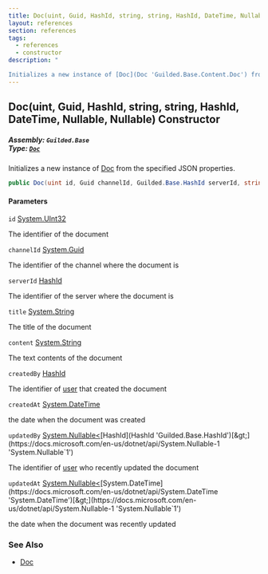 ```yaml
---
title: Doc(uint, Guid, HashId, string, string, HashId, DateTime, Nullable<HashId>, Nullable<DateTime>)
layout: references
section: references
tags:
  - references
  - constructor
description: "

Initializes a new instance of [Doc](Doc 'Guilded.Base.Content.Doc') from the specified JSON properties."
---
```


## Doc(uint, Guid, HashId, string, string, HashId, DateTime, Nullable<HashId>, Nullable<DateTime>) Constructor
##### **Assembly:** `Guilded.Base`<br/>**Type:** [`Doc`](Doc 'Guilded.Base.Content.Doc')

Initializes a new instance of [Doc](Doc 'Guilded.Base.Content.Doc') from the specified JSON properties.

```csharp
public Doc(uint id, Guid channelId, Guilded.Base.HashId serverId, string title, string content, Guilded.Base.HashId createdBy, System.DateTime createdAt, System.Nullable<Guilded.Base.HashId> updatedBy=null, System.Nullable<System.DateTime> updatedAt=null);
```
#### Parameters

<a name='Guilded.Base.Content.Doc.Doc(uint,Guid,Guilded.Base.HashId,string,string,Guilded.Base.HashId,System.DateTime,System.Nullable_Guilded.Base.HashId_,System.Nullable_System.DateTime_).id'></a>

`id` [System.UInt32](https://docs.microsoft.com/en-us/dotnet/api/System.UInt32 'System.UInt32')

The identifier of the document

<a name='Guilded.Base.Content.Doc.Doc(uint,Guid,Guilded.Base.HashId,string,string,Guilded.Base.HashId,System.DateTime,System.Nullable_Guilded.Base.HashId_,System.Nullable_System.DateTime_).channelId'></a>

`channelId` [System.Guid](https://docs.microsoft.com/en-us/dotnet/api/System.Guid 'System.Guid')

The identifier of the channel where the document is

<a name='Guilded.Base.Content.Doc.Doc(uint,Guid,Guilded.Base.HashId,string,string,Guilded.Base.HashId,System.DateTime,System.Nullable_Guilded.Base.HashId_,System.Nullable_System.DateTime_).serverId'></a>

`serverId` [HashId](HashId 'Guilded.Base.HashId')

The identifier of the server where the document is

<a name='Guilded.Base.Content.Doc.Doc(uint,Guid,Guilded.Base.HashId,string,string,Guilded.Base.HashId,System.DateTime,System.Nullable_Guilded.Base.HashId_,System.Nullable_System.DateTime_).title'></a>

`title` [System.String](https://docs.microsoft.com/en-us/dotnet/api/System.String 'System.String')

The title of the document

<a name='Guilded.Base.Content.Doc.Doc(uint,Guid,Guilded.Base.HashId,string,string,Guilded.Base.HashId,System.DateTime,System.Nullable_Guilded.Base.HashId_,System.Nullable_System.DateTime_).content'></a>

`content` [System.String](https://docs.microsoft.com/en-us/dotnet/api/System.String 'System.String')

The text contents of the document

<a name='Guilded.Base.Content.Doc.Doc(uint,Guid,Guilded.Base.HashId,string,string,Guilded.Base.HashId,System.DateTime,System.Nullable_Guilded.Base.HashId_,System.Nullable_System.DateTime_).createdBy'></a>

`createdBy` [HashId](HashId 'Guilded.Base.HashId')

The identifier of [user](User 'Guilded.Base.Users.User') that created the document

<a name='Guilded.Base.Content.Doc.Doc(uint,Guid,Guilded.Base.HashId,string,string,Guilded.Base.HashId,System.DateTime,System.Nullable_Guilded.Base.HashId_,System.Nullable_System.DateTime_).createdAt'></a>

`createdAt` [System.DateTime](https://docs.microsoft.com/en-us/dotnet/api/System.DateTime 'System.DateTime')

the date when the document was created

<a name='Guilded.Base.Content.Doc.Doc(uint,Guid,Guilded.Base.HashId,string,string,Guilded.Base.HashId,System.DateTime,System.Nullable_Guilded.Base.HashId_,System.Nullable_System.DateTime_).updatedBy'></a>

`updatedBy` [System.Nullable&lt;](https://docs.microsoft.com/en-us/dotnet/api/System.Nullable-1 'System.Nullable`1')[HashId](HashId 'Guilded.Base.HashId')[&gt;](https://docs.microsoft.com/en-us/dotnet/api/System.Nullable-1 'System.Nullable`1')

The identifier of [user](User 'Guilded.Base.Users.User') who recently updated the document

<a name='Guilded.Base.Content.Doc.Doc(uint,Guid,Guilded.Base.HashId,string,string,Guilded.Base.HashId,System.DateTime,System.Nullable_Guilded.Base.HashId_,System.Nullable_System.DateTime_).updatedAt'></a>

`updatedAt` [System.Nullable&lt;](https://docs.microsoft.com/en-us/dotnet/api/System.Nullable-1 'System.Nullable`1')[System.DateTime](https://docs.microsoft.com/en-us/dotnet/api/System.DateTime 'System.DateTime')[&gt;](https://docs.microsoft.com/en-us/dotnet/api/System.Nullable-1 'System.Nullable`1')

the date when the document was recently updated

### See Also
- [Doc](Doc 'Guilded.Base.Content.Doc')